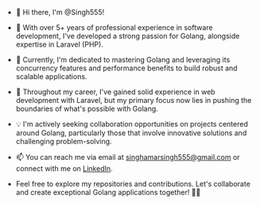 - 👋 Hi there, I'm @Singh555!
- 👀 With over 5+ years of professional experience in software development, I've developed a strong passion for Golang, alongside expertise in Laravel (PHP).
- 🌱 Currently, I'm dedicated to mastering Golang and leveraging its concurrency features and performance benefits to build robust and scalable applications.
- 💼 Throughout my career, I've gained solid experience in web development with Laravel, but my primary focus now lies in pushing the boundaries of what's possible with Golang.
- 💡 I'm actively seeking collaboration opportunities on projects centered around Golang, particularly those that involve innovative solutions and challenging problem-solving.

- 📫 You can reach me via email at [singhamarsingh555@gmail.com](mailto:singhamarsingh555@gmail.com) or connect with me on [LinkedIn](https://www.linkedin.com/in/amar-singh-rathour/).

- Feel free to explore my repositories and contributions. Let's collaborate and create exceptional Golang applications together! 🔨✨


<!---
Singh555/Singh555 is a ✨ special ✨ repository because its `README.md` (this file) appears on your GitHub profile.
You can click the Preview link to take a look at your changes.
--->
